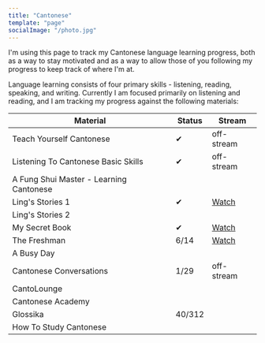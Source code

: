 ```yaml
---
title: "Cantonese"
template: "page"
socialImage: "/photo.jpg"
---
```


I'm using this page to track my Cantonese language learning progress, both as a way to stay motivated and as a way to allow those of you following my progress to keep track of where I'm at.

Language learning consists of four primary skills - listening, reading, speaking, and writing. Currently I am focused primarily on listening and reading, and I am tracking my progress against the following materials:

| Material                                | Status | Stream                                                                            |
| --------------------------------------- | ------ | --------------------------------------------------------------------------------- |
| Teach Yourself Cantonese                | ✔      | off-stream                                                                        |
| Listening To Cantonese Basic Skills     | ✔      | off-stream                                                                        |
| A Fung Shui Master - Learning Cantonese |        |                                                                                   |
| Ling's Stories 1                        | ✔      | [Watch](https://www.youtube.com/playlist?list=PLdKI7wP0iFBiNkeEC518KDKtzNfMmuiwF) |
| Ling's Stories 2                        |        |                                                                                   |
| My Secret Book                          | ✔      | [Watch](https://www.youtube.com/playlist?list=PLdKI7wP0iFBh-pVdWreHO01vE3Grljjgi) |
| The Freshman                            | 6/14   | [Watch](https://www.youtube.com/playlist?list=PLdKI7wP0iFBj_MX8bYiLqd5Xc9mhcQtXA) |
| A Busy Day                              |        |                                                                                   |
| Cantonese Conversations                 | 1/29   | off-stream                                                                        |
| CantoLounge                             |        |                                                                                   |
| Cantonese Academy                       |        |                                                                                   |
| Glossika                                | 40/312 |                                                                                   |
| How To Study Cantonese                  |        |                                                                                   |
